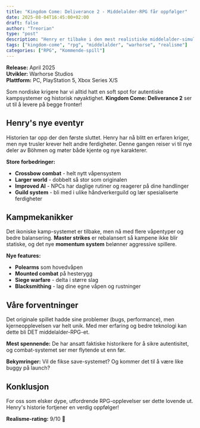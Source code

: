 ```yaml
---
title: "Kingdom Come: Deliverance 2 - Middelalder-RPG får oppfølger"
date: 2025-08-04T16:45:00+02:00  
draft: false
author: "Treorian"
type: "post"
description: "Henry er tilbake i den mest realistiske middelalder-simulatoren noensinne. Kingdom Come: Deliverance 2 lover enda mer autentisk RPG-action."
tags: ["kingdom-come", "rpg", "middelalder", "warhorse", "realisme"]
categories: ["RPG", "Kommende-spill"]
---
```


**Release:** April 2025  
**Utvikler:** Warhorse Studios  
**Plattform:** PC, PlayStation 5, Xbox Series X/S

Som nordiske krigere har vi alltid hatt en soft spot for autentiske kampsystemer og historisk nøyaktighet. **Kingdom Come: Deliverance 2** ser ut til å levere på begge fronter!

## Henry's nye eventyr

Historien tar opp der den første sluttet. Henry har nå blitt en erfaren kriger, men nye trusler krever helt andre ferdigheter. Denne gangen reiser vi til nye deler av Böhmen og møter både kjente og nye karakterer.

**Store forbedringer:**
- **Crossbow combat** - helt nytt våpensystem
- **Larger world** - dobbelt så stor som originalen
- **Improved AI** - NPCs har daglige rutiner og reagerer på dine handlinger
- **Guild system** - bli med i ulike håndverkerguild og lær spesialiserte ferdigheter

## Kampmekanikker

Det ikoniske kamp-systemet er tilbake, men nå med flere våpentyper og bedre balansering. **Master strikes** er rebalansert så kampene ikke blir statiske, og det nye **momentum system** belønner aggressive spillere.

**Nye features:**
- **Polearms** som hovedvåpen
- **Mounted combat** på hesterygg  
- **Siege warfare** - delta i større slag
- **Blacksmithing** - lag dine egne våpen og rustninger

## Våre forventninger

Det originale spillet hadde sine problemer (bugs, performance), men kjerneopplevelsen var helt unik. Med mer erfaring og bedre teknologi kan dette bli DET middelalder-RPG-et.

**Mest spennende:** De har ansatt faktiske historikere for å sikre autentisitet, og combat-systemet ser mer flytende ut enn før.

**Bekymringer:** Vil de fikse save-systemet? Og kommer det til å være like buggy på launch?

## Konklusjon

For oss som elsker dype, utfordrende RPG-opplevelser ser dette lovende ut. Henry's historie fortjener en verdig oppfølger!

**Realisme-rating:** 9/10 🏰
